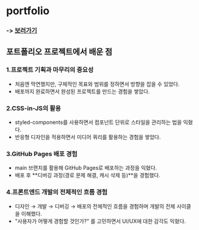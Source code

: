 # portfolio

### -> [보러가기](https://hezelnut00.github.io/portfolio/)

## 포트폴리오 프로젝트에서 배운 점
### 1.프로젝트 기획과 마무리의 중요성

 - 처음엔 막연했지만, 구체적인 목표와 범위를 정하면서 방향을 잡을 수 있었다.
 - 배포까지 완료하면서 완성된 프로젝트를 만드는 경험을 쌓았다.

### 2.CSS-in-JS의 활용

 - styled-components를 사용하면서 컴포넌트 단위로 스타일을 관리하는 법을 익혔다.
 - 반응형 디자인을 적용하면서 미디어 쿼리를 활용하는 경험을 쌓았다.

### 3.GitHub Pages 배포 경험

 - main 브랜치를 활용해 GitHub Pages로 배포하는 과정을 익혔다.
 - 배포 후 **디버깅 과정(경로 문제 해결, 캐시 삭제 등)**을 경험했다.

### 4.프론트엔드 개발의 전체적인 흐름 경험

 - 디자인 → 개발 → 디버깅 → 배포의 전체적인 흐름을 경험하며 개발의 전체 사이클을 이해했다.
 - "사용자가 어떻게 경험할 것인가?" 를 고민하면서 UI/UX에 대한 감각도 익혔다.
